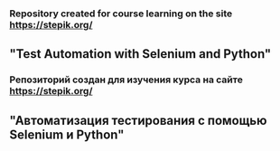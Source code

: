 ### Repository created for course learning on the site https://stepik.org/
## "Test Automation with Selenium and Python"
### Репозиторий создан для изучения курса на сайте https://stepik.org/
## "Автоматизация тестирования с помощью Selenium и Python"
